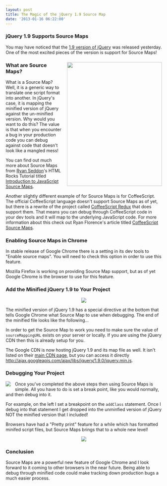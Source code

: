 ```yaml
---
layout: post
title: The Magic of the jQuery 1.9 Source Map
date: '2013-01-16 06:22:00'
---
```


<h3>
jQuery 1.9 Supports Source Maps</h3>

You may have noticed that the <a href="http://blog.jquery.com/2013/01/15/jquery-1-9-final-jquery-2-0-beta-migrate-final-released/">1.9 version of jQuery</a> was released yesterday. One of the most excited pieces of the version is support for Source Maps! 

<h3>
<a href="http://3.bp.blogspot.com/-_PymUzdleeI/UPY4RqKN4rI/AAAAAAAAWbA/T_-uLvZrQN8/s1600/dev-tools-enable-source-maps-cropped.png" imageanchor="1" style="clear: right; float: right; margin-bottom: 1em; margin-left: 1em;"><img border="0" height="400" src="http://3.bp.blogspot.com/-_PymUzdleeI/UPY4RqKN4rI/AAAAAAAAWbA/T_-uLvZrQN8/s400/dev-tools-enable-source-maps-cropped.png" width="306" /></a>What are Source Maps?</h3>

What is a Source Map? Well, it is a generic way to translate one script format into another. In jQuery's case, it is mapping the minified version of jQuery against the un-minified version. Why would you want to do this? The value is that when you encounter a bug in your production code you can debug against code that doesn't look like a mangled mess! 

You can find out much more about Source Maps from <a href="http://twitter.comryanseddon">Ryan Seddon</a>'s HTML Rocks Tutorial titled <a href="http://www.html5rocks.com/en/tutorials/developertools/sourcemaps/">Introduction to JavaScript Source Maps</a>.

Another slightly different example of for Source Maps is for CoffeeScript. The official CoffeeScript language doesn't support Source Maps as of yet, but there is a rewrite of the project called <a href="https://github.com/michaelficarra/CoffeeScriptRedux/">CoffeeScript Redux</a> that does support them. That means you can debug through CoffeeScript code in your dev tools and it will map to the underlying JavaScript code. For more information about this check out Ryan Florence's article titled <a href="http://ryanflorence.com/2012/coffeescript-source-maps/">CoffeeScript Source Maps</a>.

<h3>
Enabling Source Maps in Chrome</h3>

In stable release of Google Chrome there is a setting in its dev tools to "Enable source maps". You will need to check this option in order to use this feature.

Mozilla Firefox is working on providing Source Map support, but as of yet Google Chrome is the browser to use for this feature.

<h3>
Add the Minified jQuery 1.9 to Your Project</h3>

<div class="separator" style="clear: both; text-align: center;">
<a href="http://3.bp.blogspot.com/--hlNMOkOpHY/UPY_mM3dQrI/AAAAAAAAWbs/gvpF-Lmn-Ls/s1600/dev-tools-jsfiddle-cropped-600-arrow.png" imageanchor="1" style="margin-left: 1em; margin-right: 1em;"><img border="0" src="http://3.bp.blogspot.com/--hlNMOkOpHY/UPY_mM3dQrI/AAAAAAAAWbs/gvpF-Lmn-Ls/s1600/dev-tools-jsfiddle-cropped-600-arrow.png" /></a></div>

The minified version of jQuery 1.9 has a special directive at the bottom that tells Google Chrome what Source Map to use when debugging. The end of the minified file looks like the following...

<script src="https://gist.github.com/4544982.js"></script>
In order to get the Source Map to work you need to make sure the value of <code>sourceMappingURL</code> exists on your server or locally. If you are using the jQuery CDN then this is already setup for you. 

The Google CDN is now hosting jQuery 1.9 and its map file as well. It isn't listed on their <a href="https://developers.google.com/speed/libraries/devguide#jquery">main CDN page</a>, but you can access it directly <a href="http://ajax.googleapis.com/ajax/libs/jquery/1.9.0/jquery.min.js">http://ajax.googleapis.com/ajax/libs/jquery/1.9.0/jquery.min.js</a>.

<h3>
Debugging Your Project</h3>

<div class="separator" style="clear: both; text-align: center;">
<a href="http://3.bp.blogspot.com/-tT_3EOR6aSE/UPZCKeiCo6I/AAAAAAAAWcA/AGFe_Bql-DM/s1600/dev-tools-break-point-cropped.png" imageanchor="1" style="clear: left; float: left; margin-bottom: 1em; margin-right: 1em;"><img border="0" src="http://3.bp.blogspot.com/-tT_3EOR6aSE/UPZCKeiCo6I/AAAAAAAAWcA/AGFe_Bql-DM/s1600/dev-tools-break-point-cropped.png" /></a></div>
Once you've completed the above steps then using Source Maps is simple. All you have to do is set a break point, like you would normally, and then debug into it.

For example, on the left I set a breakpoint on the <code>addClass</code> statement. Once I debug into that statement I get dropped into the unminfied version of jQuery NOT the minified version that I included! 

Browsers have had a "Pretty print" feature for a while which has formatted minifed script files, but Source Maps brings that to a whole new level!

<div class="separator" style="clear: both; text-align: center;">
<a href="http://2.bp.blogspot.com/-AGbOU8L6ga8/UPZC61g3YzI/AAAAAAAAWcI/6j0sGucWhZE/s1600/dev-tools-into-mapped-jquery-cropped.png" imageanchor="1" style="margin-left: 1em; margin-right: 1em;"><img border="0" src="http://2.bp.blogspot.com/-AGbOU8L6ga8/UPZC61g3YzI/AAAAAAAAWcI/6j0sGucWhZE/s1600/dev-tools-into-mapped-jquery-cropped.png" /></a></div>

<h3>
Conclusion</h3>

Source Maps are a powerful new feature of Google Chrome and I look forward to it coming to other browsers in the near future. Being able to debug through minified code could make tracking down production bugs a much easier process.
